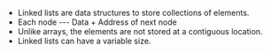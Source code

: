 * Linked lists are data structures to store collections of elements.
* Each node --- Data + Address of next node
* Unlike arrays, the elements are not stored at a contiguous location.
* Linked lists can have a variable size.
